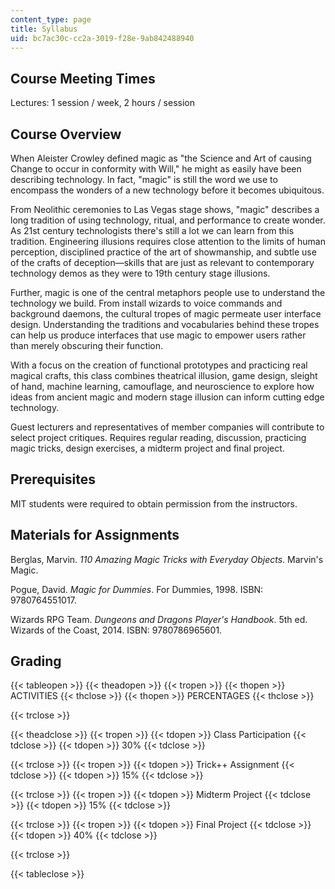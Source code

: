 ```yaml
---
content_type: page
title: Syllabus
uid: bc7ac30c-cc2a-3019-f28e-9ab842488940
---
```


Course Meeting Times
--------------------

Lectures: 1 session / week, 2 hours / session

Course Overview
---------------

When Aleister Crowley defined magic as "the Science and Art of causing Change to occur in conformity with Will," he might as easily have been describing technology. In fact, "magic" is still the word we use to encompass the wonders of a new technology before it becomes ubiquitous.

From Neolithic ceremonies to Las Vegas stage shows, "magic" describes a long tradition of using technology, ritual, and performance to create wonder. As 21st century technologists there's still a lot we can learn from this tradition. Engineering illusions requires close attention to the limits of human perception, disciplined practice of the art of showmanship, and subtle use of the crafts of deception—skills that are just as relevant to contemporary technology demos as they were to 19th century stage illusions.

Further, magic is one of the central metaphors people use to understand the technology we build. From install wizards to voice commands and background daemons, the cultural tropes of magic permeate user interface design. Understanding the traditions and vocabularies behind these tropes can help us produce interfaces that use magic to empower users rather than merely obscuring their function.

With a focus on the creation of functional prototypes and practicing real magical crafts, this class combines theatrical illusion, game design, sleight of hand, machine learning, camouflage, and neuroscience to explore how ideas from ancient magic and modern stage illusion can inform cutting edge technology.

Guest lecturers and representatives of member companies will contribute to select project critiques. Requires regular reading, discussion, practicing magic tricks, design exercises, a midterm project and final project.

Prerequisites
-------------

MIT students were required to obtain permission from the instructors.

Materials for Assignments
-------------------------

Berglas, Marvin. _110 Amazing Magic Tricks with Everyday Objects_. Marvin's Magic.

Pogue, David. _Magic for Dummies_. For Dummies, 1998. ISBN: 9780764551017.

Wizards RPG Team. _Dungeons and Dragons Player's Handbook_. 5th ed. Wizards of the Coast, 2014. ISBN: 9780786965601.

Grading
-------

{{< tableopen >}}
{{< theadopen >}}
{{< tropen >}}
{{< thopen >}}
ACTIVITIES
{{< thclose >}}
{{< thopen >}}
PERCENTAGES
{{< thclose >}}

{{< trclose >}}

{{< theadclose >}}
{{< tropen >}}
{{< tdopen >}}
Class Participation
{{< tdclose >}}
{{< tdopen >}}
30%
{{< tdclose >}}

{{< trclose >}}
{{< tropen >}}
{{< tdopen >}}
Trick++ Assignment
{{< tdclose >}}
{{< tdopen >}}
15%
{{< tdclose >}}

{{< trclose >}}
{{< tropen >}}
{{< tdopen >}}
Midterm Project
{{< tdclose >}}
{{< tdopen >}}
15%
{{< tdclose >}}

{{< trclose >}}
{{< tropen >}}
{{< tdopen >}}
Final Project
{{< tdclose >}}
{{< tdopen >}}
40%
{{< tdclose >}}

{{< trclose >}}

{{< tableclose >}}